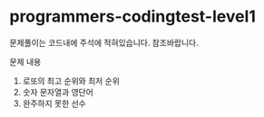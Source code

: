 # programmers-codingtest-level1

문제풀이는 코드내에 주석에 적혀있습니다. 참조바랍니다.

문제 내용 
  1. 로또의 최고 순위와 최저 순위
  2. 숫자 문자열과 영단어
  3. 완주하지 못한 선수
